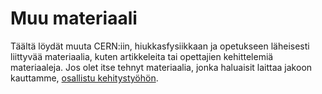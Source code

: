 # Muu materiaali

Täältä löydät muuta CERN:iin, hiukkasfysiikkaan ja opetukseen läheisesti liittyvää materiaalia, kuten artikkeleita tai opettajien kehittelemiä materiaaleja. Jos olet itse tehnyt materiaalia, jonka haluaisit laittaa jakoon kauttamme, [osallistu kehitystyöhön](/osallistu).
